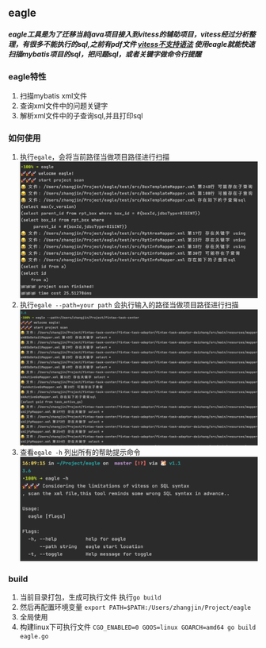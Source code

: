 ## eagle

##### eagle工具是为了迁移当前java项目接入到vitess的辅助项目，vitess经过分析整理，有很多不能执行的sql,之前有pdf文件 [vitess不支持语法](http://gitlab.yzf.net/PaaS-public/PaaS-Board/PaaS/Vitess/blob/master/vitess_sql%E4%B8%8D%E6%94%AF%E6%8C%81%E6%80%BB%E7%BB%93.pdf) 使用eagle就能快速扫描mybatis项目的sql，把问题sql，或者关键字做命令行提醒

### eagle特性

1. 扫描mybatis xml文件
2. 查询xml文件中的问题关键字
3. 解析xml文件中的子查询sql,并且打印sql
### 如何使用
1. 执行`egale`，会将当前路径当做项目路径进行扫描
![image](img/WX20200630-160924.png)
2. 执行`egale --path=your path` 会执行输入的路径当做项目路径进行扫描
![image](img/WX20200630-161706.png)
3. 查看`egale -h` 列出所有的帮助提示命令
![image](img/WX20200630-161524.png)

### build 

1. 当前目录打包，生成可执行文件 执行`go build`
2. 然后再配置环境变量
`export PATH=$PATH:/Users/zhangjin/Project/eagle`
3. 全局使用
4. 构建linux下可执行文件
 `CGO_ENABLED=0 GOOS=linux GOARCH=amd64 go build eagle.go`